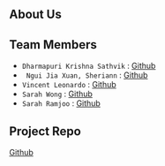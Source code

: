 ## About Us

## Team Members

- `Dharmapuri Krishna Sathvik` : [Github](https://github.com/dksath)
- ` Ngui Jia Xuan, Sheriann` : [Github](https://github.com/sleekleek)
- `Vincent Leonardo` : [Github](https://github.com/vincentleooo)
- `Sarah Wong` : [Github](https://https://github.com/wongimae)
- `Sarah Ramjoo` : [Github](https://github.com/SarahRamjoo)


## Project Repo
[Github](https://github.com/S21-Gait-Recognition)

